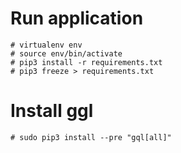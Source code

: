 # Run application
    # virtualenv env
    # source env/bin/activate
    # pip3 install -r requirements.txt
    # pip3 freeze > requirements.txt
# Install ggl
    # sudo pip3 install --pre "gql[all]"


